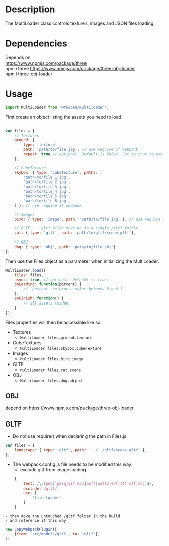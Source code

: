 # Description
The MultiLoader class controls textures, images and JSON files loading.

# Dependencies
Depends on  
https://www.npmjs.com/package/three  
npm i three
https://www.npmjs.com/package/three-obj-loader  
npm i three-obj-loader

# Usage
```javascript
import MultiLoader from '@thibka/multiloader';
```

First create an object listing the assets you need to load.

```javascript

var files = {
    // Textures
    ground: {
        type: 'texture',
        path: 'path/to/file.jpg', // use require if webpack
        repeat: true // optional. Default is false. Set to true to use THREE.RepeatWrapping
    },

    // CubeTexture
    skybox: { type: 'cubeTexture', paths: [
        'path/to/file_1.jpg',
        'path/to/file_2.jpg',
        'path/to/file_3.jpg',
        'path/to/file_4.jpg',
        'path/to/file_5.jpg',
        'path/to/file_6.jpg',
    ] }, // use require if webpack

    // Images
    bird: { type: 'image', path: 'path/to/file.jpg' }, // use require if webpack

    // GLTF - ! gltf files must be in a single /gltf folder
    cat: { type: 'gltf', path: 'path/to/gltf/scene.gltf'},

    // OBJ
    dog: { type: 'obj', path: 'path/to/file.obj'}
};
```

Then use the Files object as a parameter when initializing the MultiLoader.

```javascript
MultiLoader.load({
    files: files,
    async: true, // optional. Default is true.
    onLoading: function(percent) {
        // 'percent' returns a value between 0 and 1 
    },
    onFinish: function() {
        // all assets loaded
    }
});
```

Files properties will then be accessible like so:

*   Textures
    *   `MultiLoader.files.ground.texture`
*   CubeTextures
    *   `MultiLoader.files.skybox.cubeTexture`
*   Images
    *   `MultiLoader.files.bird.image`
*   GLTF
    *   `MultiLoader.files.cat.scene`
*   OBJ
    *   `MultiLoader.files.dog.object`


## OBJ

depend on https://www.npmjs.com/package/three-obj-loader


## GLTF
- Do not use require() when declaring the path in Files.js
```javascript
var files = {
    landscape: { type: 'gltf', path: '../../gltf/scene.gltf' },
};
```
- The webpack.config.js file needs to be modified this way: 
    - exclude gltf from image loading
```javascript
    {
        test: /\.(png|jpe?g|gif|mp3|woff|woff2|eot|ttf|otf|obj)$/,
        exclude: /gltf/,
        use: [
            'file-loader'
        ]
    }
```
    - then move the untouched /gltf folder in the build
    - and reference it this way:
```javascript
new CopyWebpackPlugin([
    {from: 'src/models/gltf', to: 'gltf'},
])
```